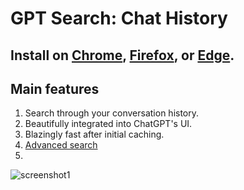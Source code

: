 
# GPT Search: Chat History

## Install on [Chrome](https://chromewebstore.google.com/detail/gpt-search/glhkbfoibolghhfikadjikgfmaknpelb), [Firefox](https://addons.mozilla.org/en-US/firefox/addon/gpt-search), or [Edge](https://microsoftedge.microsoft.com/addons/detail/gpt-search/hcnfioacjbamffbgigbjpdlflnlpaole). 

## Main features
1. Search through your conversation history. 
2. Beautifully integrated into ChatGPT's UI. 
3. Blazingly fast after initial caching. 
4. [Advanced search](./advancedSearch.md)
5. 
![screenshot1](https://github.com/user-attachments/assets/60350b14-d7b8-4f9e-8a3d-9e6816387c0c)

